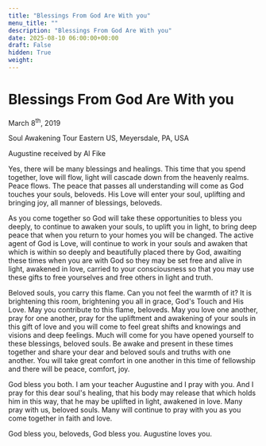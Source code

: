 ```yaml
---
title: "Blessings From God Are With you"
menu_title: ""
description: "Blessings From God Are With you"
date: 2025-08-10 06:00:00+00:00
draft: False
hidden: True
weight:
---
```

# Blessings From God Are With you

March 8<sup>th</sup>, 2019

Soul Awakening Tour Eastern US, Meyersdale, PA, USA

Augustine received by Al Fike

Yes, there will be many blessings and healings. This time that you spend together, love will flow, light will cascade down from the heavenly realms. Peace flows. The peace that passes all understanding will come as God touches your souls, beloveds. His Love will enter your soul, uplifting and bringing joy, all manner of blessings, beloveds.

As you come together so God will take these opportunities to bless you deeply, to continue to awaken your souls, to uplift you in light, to bring deep peace that when you return to your homes you will be changed. The active agent of God is Love, will continue to work in your souls and awaken that which is within so deeply and beautifully placed there by God, awaiting these times when you are with God so they may be set free and alive in light, awakened in love, carried to your consciousness so that you may use these gifts to free yourselves and free others in light and truth.

Beloved souls, you carry this flame. Can you not feel the warmth of it? It is brightening this room, brightening you all in grace, God's Touch and His Love. May you contribute to this flame, beloveds. May you love one another, pray for one another, pray for the upliftment and awakening of your souls in this gift of love and you will come to feel great shifts and knowings and visions and deep feelings. Much will come for you have opened yourself to these blessings, beloved souls. Be awake and present in these times together and share your dear and beloved souls and truths with one another. You will take great comfort in one another in this time of fellowship and there will be peace, comfort, joy.

God bless you both. I am your teacher Augustine and I pray with you. And I pray for this dear soul's healing, that his body may release that which holds him in this way, that he may be uplifted in light, awakened in love. Many pray with us, beloved souls. Many will continue to pray with you as you come together in faith and love.

God bless you, beloveds, God bless you. Augustine loves you. 
